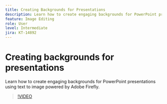 ```yaml
---
title: Creating Backgrounds for Presentations
description: Learn how to create engaging backgrounds for PowerPoint presentations
feature: Image Editing
role: User
level: Intermediate
jira: KT-14892
---
```

# Creating backgrounds for presentations

Learn how to create engaging backgrounds for PowerPoint presentations using text to image powered by Adobe Firefly.

>[!VIDEO](https://video.tv.adobe.com/v/3427117?quality=12&learn=on&hidetitle=true)
